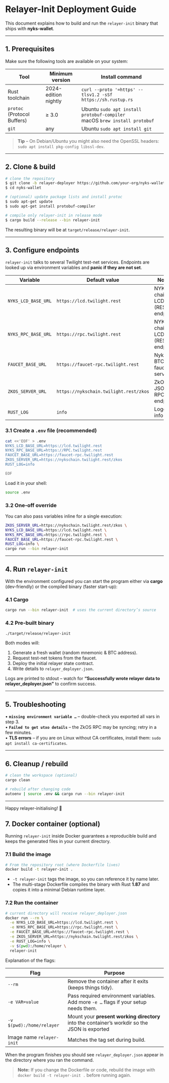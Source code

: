# Relayer-Init Deployment Guide

This document explains how to build and run the `relayer-init` binary that ships with **nyks-wallet**.

---

## 1. Prerequisites

Make sure the following tools are available on your system:

| Tool                        | Minimum version      | Install command                                                               |
| --------------------------- | -------------------- | ----------------------------------------------------------------------------- |
| Rust toolchain              | 2024-edition nightly | `curl --proto '=https' --tlsv1.2 -sSf https://sh.rustup.rs`                   |
| `protoc` (Protocol Buffers) | ≥ 3.0                | Ubuntu `sudo apt install protobuf-compiler`<br/>macOS `brew install protobuf` |
| `git`                       | any                  | Ubuntu `sudo apt install git`                                                 |

> **Tip** – On Debian/Ubuntu you might also need the OpenSSL headers: `sudo apt install pkg-config libssl-dev`.

---

## 2. Clone & build

```bash
# clone the repository
$ git clone -b relayer-deployer https://github.com/your-org/nyks-wallet.git
$ cd nyks-wallet

# (optional) update package lists and install protoc
$ sudo apt-get update
$ sudo apt-get install protobuf-compiler

# compile only relayer-init in release mode
$ cargo build --release --bin relayer-init
```

The resulting binary will be at `target/release/relayer-init`.

---

## 3. Configure endpoints

`relayer-init` talks to several Twilight test-net services. Endpoints are looked up via environment variables and **panic if they are not set**.

| Variable            | Default value                          | Notes                          |
| ------------------- | -------------------------------------- | ------------------------------ |
| `NYKS_LCD_BASE_URL` | `https://lcd.twilight.rest`            | NYKS chain LCD (REST) endpoint |
| `NYKS_RPC_BASE_URL` | `https://rpc.twilight.rest`            | NYKS chain LCD (REST) endpoint |
| `FAUCET_BASE_URL`   | `https://faucet-rpc.twilight.rest`     | Nyks / BTC faucet services     |
| `ZKOS_SERVER_URL`   | `https://nykschain.twilight.rest/zkos` | ZkOS JSON-RPC endpoint         |
| `RUST_LOG`          | `info`                                 | Logging info                   |

### 3.1 Create a `.env` file (recommended)

```bash
cat <<'EOF' > .env
NYKS_LCD_BASE_URL=https://lcd.twilight.rest
NYKS_RPC_BASE_URL=https://RPC.twilight.rest
FAUCET_BASE_URL=https://faucet-rpc.twilight.rest
ZKOS_SERVER_URL=https://nykschain.twilight.rest/zkos
RUST_LOG=info

EOF
```

Load it in your shell:

```bash
source .env
```

### 3.2 One-off override

You can also pass variables inline for a single execution:

```bash
ZKOS_SERVER_URL=https://nykschain.twilight.rest/zkos \
NYKS_LCD_BASE_URL=https://lcd.twilight.rest \
NYKS_RPC_BASE_URL=https://rpc.twilight.rest \
FAUCET_BASE_URL=https://faucet-rpc.twilight.rest \
RUST_LOG=info \
cargo run --bin relayer-init
```

---

## 4. Run `relayer-init`

With the environment configured you can start the program either via **cargo** (dev-friendly) or the compiled binary (faster start-up):

### 4.1 Cargo

```bash
cargo run --bin relayer-init  # uses the current directory’s source
```

### 4.2 Pre-built binary

```bash
./target/release/relayer-init
```

Both modes will:

1. Generate a fresh wallet (random mnemonic & BTC address).
2. Request test-net tokens from the faucet.
3. Deploy the initial relayer state contract.
4. Write details to `relayer_deployer.json`.

Logs are printed to stdout – watch for **“Successfully wrote relayer data to relayer_deployer.json”** to confirm success.

---

## 5. Troubleshooting

• **`missing environment variable …`** – double-check you exported all vars in step 3.  
• **`Failed to get utxo details`** – the ZkOS RPC may be syncing; retry in a few minutes.  
• **TLS errors** – if you are on Linux without CA certificates, install them: `sudo apt install ca-certificates`.

---

## 6. Cleanup / rebuild

```bash
# clean the workspace (optional)
cargo clean

# rebuild after changing code
autoenv | source .env && cargo run --bin relayer-init
```

---

Happy relayer-initialising! 🎉

## 7. Docker container (optional)

Running `relayer-init` inside Docker guarantees a reproducible build and keeps the generated files in your current directory.

### 7.1 Build the image

```bash
# From the repository root (where Dockerfile lives)
docker build -t relayer-init .
```

- `-t relayer-init` tags the image, so you can reference it by name later.
- The multi-stage Dockerfile compiles the binary with Rust **1.87** and copies it into a minimal Debian runtime layer.

### 7.2 Run the container

```bash
# current directory will receive relayer_deployer.json
docker run --rm \
  -e NYKS_LCD_BASE_URL=https://lcd.twilight.rest \
  -e NYKS_RPC_BASE_URL=https://rpc.twilight.rest \
  -e FAUCET_BASE_URL=https://faucet-rpc.twilight.rest \
  -e ZKOS_SERVER_URL=https://nykschain.twilight.rest/zkos \
  -e RUST_LOG=info \
  -v $(pwd):/home/relayer \
  relayer-init
```

Explanation of the flags:

| Flag                      | Purpose                                                                                       |
| ------------------------- | --------------------------------------------------------------------------------------------- |
| `--rm`                    | Remove the container after it exits (keeps things tidy).                                      |
| `-e VAR=value`            | Pass required environment variables. Add more `-e …` flags if your setup needs them.          |
| `-v $(pwd):/home/relayer` | Mount your **present working directory** into the container’s workdir so the JSON is exported |
| Image name `relayer-init` | Matches the tag set during build.                                                             |

When the program finishes you should see `relayer_deployer.json` appear in the directory where you ran the command.

> **Note:** If you change the Dockerfile or code, rebuild the image with `docker build -t relayer-init .` before running again.
